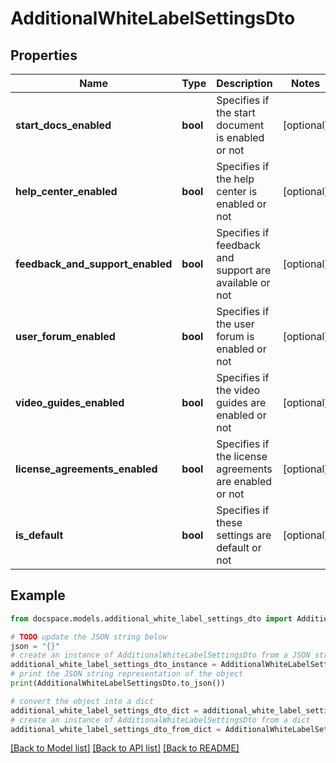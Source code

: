 # AdditionalWhiteLabelSettingsDto


## Properties

Name | Type | Description | Notes
------------ | ------------- | ------------- | -------------
**start_docs_enabled** | **bool** | Specifies if the start document is enabled or not | [optional] 
**help_center_enabled** | **bool** | Specifies if the help center is enabled or not | [optional] 
**feedback_and_support_enabled** | **bool** | Specifies if feedback and support are available or not | [optional] 
**user_forum_enabled** | **bool** | Specifies if the user forum is enabled or not | [optional] 
**video_guides_enabled** | **bool** | Specifies if the video guides are enabled or not | [optional] 
**license_agreements_enabled** | **bool** | Specifies if the license agreements are enabled or not | [optional] 
**is_default** | **bool** | Specifies if these settings are default or not | [optional] 

## Example

```python
from docspace.models.additional_white_label_settings_dto import AdditionalWhiteLabelSettingsDto

# TODO update the JSON string below
json = "{}"
# create an instance of AdditionalWhiteLabelSettingsDto from a JSON string
additional_white_label_settings_dto_instance = AdditionalWhiteLabelSettingsDto.from_json(json)
# print the JSON string representation of the object
print(AdditionalWhiteLabelSettingsDto.to_json())

# convert the object into a dict
additional_white_label_settings_dto_dict = additional_white_label_settings_dto_instance.to_dict()
# create an instance of AdditionalWhiteLabelSettingsDto from a dict
additional_white_label_settings_dto_from_dict = AdditionalWhiteLabelSettingsDto.from_dict(additional_white_label_settings_dto_dict)
```
[[Back to Model list]](../README.md#documentation-for-models) [[Back to API list]](../README.md#documentation-for-api-endpoints) [[Back to README]](../README.md)


